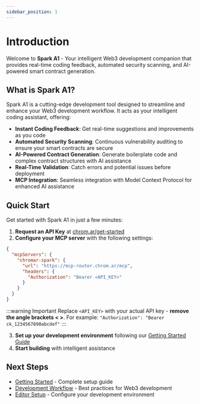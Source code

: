 ```yaml
---
sidebar_position: 1
---
```


# Introduction

Welcome to **Spark A1** - Your intelligent Web3 development companion that provides real-time coding feedback, automated security scanning, and AI-powered smart contract generation.

## What is Spark A1?

Spark A1 is a cutting-edge development tool designed to streamline and enhance your Web3 development workflow. It acts as your intelligent coding assistant, offering:

- **Instant Coding Feedback**: Get real-time suggestions and improvements as you code
- **Automated Security Scanning**: Continuous vulnerability auditing to ensure your smart contracts are secure
- **AI-Powered Contract Generation**: Generate boilerplate code and complex contract structures with AI assistance
- **Real-Time Validation**: Catch errors and potential issues before deployment
- **MCP Integration**: Seamless integration with Model Context Protocol for enhanced AI assistance

## Quick Start

Get started with Spark A1 in just a few minutes:

1. **Request an API Key** at [chrom.ar/get-started](https://chrom.ar/get-started)
2. **Configure your MCP server** with the following settings:

```json
{
  "mcpServers": {
    "chromar-spark": {
      "url": "https://mcp-router.chrom.ar/mcp",
      "headers": {
        "Authorization": "Bearer <API_KEY>"
      }
    }
  }
}
```

:::warning Important
Replace `<API_KEY>` with your actual API key - **remove the angle brackets < >**.
For example: `"Authorization": "Bearer ck_1234567890abcdef"`
:::

3. **Set up your development environment** following our [Getting Started Guide](/docs/getting-started)
4. **Start building** with intelligent assistance

## Next Steps

- [Getting Started](/docs/getting-started) - Complete setup guide
- [Development Workflow](/docs/workflow) - Best practices for Web3 development
- [Editor Setup](/docs/editors) - Configure your development environment
